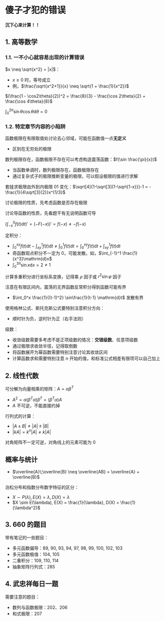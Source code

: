 <!-- omit in toc -->
# 傻子才犯的错误

**沉下心来计算！！**

## 1. 高等数学

### 1.1. 一不小心就容易出现的计算错误

$x \neq \sqrt{x^2} = |x|$：

- $x \geq 0$ 时，等号成立
- 例，$\frac{\sqrt{x^2+1}}{x} \neq \sqrt{1 + \frac{1}{x^2}}$

$(\frac{1 - \cos2\theta}{2})^2 = \frac{8}{3} - \frac{\cos 2\theta}{2} + \frac{\cos 4\theta}{8}$

$\int_0^{2\pi}\sin\theta\cos\theta\mathrm{d}\theta = 0$

### 1.2. 特定章节内容的小陷阱

函数极限在有限取值处讨论去心邻域，可能在函数值一点**无定义**

- 区别在无穷处的极限

数列极限存在，函数极限不存在可以考虑构造震荡函数：$f(\sin \frac{\pi}{x})$

- 当函数单调时，数列极限存在，函数极限存在
- 通过复杂式子的极限推断变量的极限，可以假设极限的值进行求解

套娃求极限由外到内极限 01 变化：$\sqrt[4]{1-\sqrt[3]{1-\sqrt{1-x}}}-1 = -\frac{1}{4\sqrt[3]{2}}x^{1/3}$

讨论极限的性质，先考虑函数是否存在极限

讨论导函数的性质，先看题干有无说明函数可导

$(\int_{-x}^0 f(t)\mathrm{d}t)' = (-F(-x))' = f(-x) \neq -f(-x)$

定积分：

- $\int_0^{xy}f(t)\mathrm{d}t - \int_{xy}^1f(t)\mathrm{d}t \neq \int_0^1f(t)\mathrm{d}t = \int_0^{xy}f(t)\mathrm{d}t + \int_{xy}^1f(t)\mathrm{d}t$
- 奇函数瑕点积分不一定为 0，可能发散。如，$\int_{-1}^1 \frac{1}{x^3}\mathrm{d}x$
- $\int_0^{3\pi}\sin x\mathrm{d}x = 2 \neq 1$

计算多重积分进行坐标系变换，记得乘 $\rho$ 因子或 $r^2\sin\varphi$ 因子

注意在有限区间内，震荡的无界函数反常积分得到函数可能有界

- $\int_0^x \frac{1}{(t-1)^2} \sin\frac{1}{t-1} \mathrm{d}t$ 发散有界

使用格林公式、斯托克斯公式要特别注意积分方向：

- 顺时针为负，逆时针为正（右手法则）

级数：

- 收敛级数需要多考虑不是正项级数的情况：**交错级数**、任意项级数
- 通过极限求收敛半径，记得取倒数
- 将函数展开为幂函数需要特别注意讨论其收敛区间
- 计算函数求和需要特别注意 $n$ 开始的值，和标准公式相差有限项可以自己加上

## 2. 线性代数

可分解为向量相乘的矩阵：$A = \alpha\beta^T$

- $A^2 = \alpha(\beta^T\alpha)\beta^T = (\beta^T\alpha)A$
- $A$ 不可逆，不能直接约掉

行列式的计算：

- $|A \pm B| \neq |A| \pm |B|$
- $|kA| = k^n|A| \neq k|A|$

对角矩阵不一定可逆，对角线上的元素可能为 0

## 概率与统计

- $\overline{A}\;\overline{B} \neq \overline{AB} = \overline{A} + \overline{B}$

泊松分布和指数分布数字特征的区分：

- $X \sim P(\lambda), E(X) = \lambda, D(X) = \lambda$
- $X \sim E(\lambda), E(X) = \frac{1}{\lambda}, D(X) = \frac{1}{\lambda^2}$

## 3. 660 的题目

带有笔记的一些题目：

- 多元函数偏导：89, 90, 93, 94, 97, 98, 99, 100, 102, 103
- 多元函数极值：104, 105
- 二重积分：109, 110, 114
- 抽象矩阵行列式：285

## 4. 武忠祥每日一题

需要注意的题目：

- 数列与函数极限：202、206
- 和式极限：207
